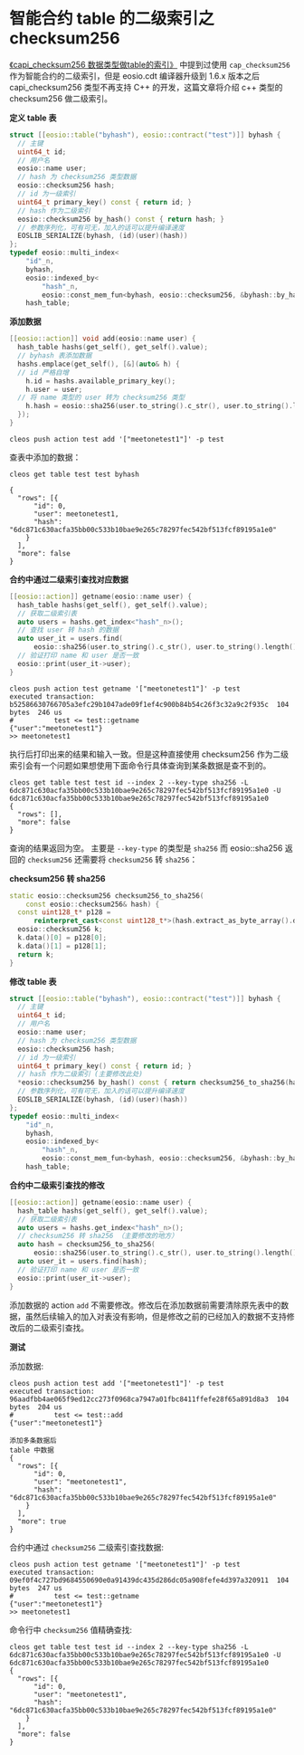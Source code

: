 # 智能合约 table 的二级索引之 checksum256

[《capi_checksum256 数据类型做table的索引》](eosio-smart-contract-capi_checksum256-as-table-key.md) 中提到过使用 `cap_checksum256` 作为智能合约的二级索引，但是 eosio.cdt 编译器升级到 1.6.x 版本之后 capi_checksum256 类型不再支持 C++ 的开发，这篇文章将介绍 c++ 类型的 checksum256 做二级索引。

**定义 table 表**

```c++
struct [[eosio::table("byhash"), eosio::contract("test")]] byhash {
  // 主键
  uint64_t id;
  // 用户名
  eosio::name user;
  // hash 为 checksum256 类型数据
  eosio::checksum256 hash;
  // id 为一级索引
  uint64_t primary_key() const { return id; }
  // hash 作为二级索引
  eosio::checksum256 by_hash() const { return hash; }    
  // 参数序列化，可有可无，加入的话可以提升编译速度
  EOSLIB_SERIALIZE(byhash, (id)(user)(hash))
};
typedef eosio::multi_index<
    "id"_n,
    byhash,
    eosio::indexed_by<
        "hash"_n,
        eosio::const_mem_fun<byhash, eosio::checksum256, &byhash::by_hash>>>
    hash_table;
```

**添加数据**

```c++
[[eosio::action]] void add(eosio::name user) {
  hash_table hashs(get_self(), get_self().value);
  // byhash 表添加数据
  hashs.emplace(get_self(), [&](auto& h) {
  // id 严格自增
    h.id = hashs.available_primary_key();
    h.user = user;
  // 将 name 类型的 user 转为 checksum256 类型
    h.hash = eosio::sha256(user.to_string().c_str(), user.to_string().length());
  });
}
```

```
cleos push action test add '["meetonetest1"]' -p test
```

查表中添加的数据：

```
cleos get table test test byhash 
```

```
{
  "rows": [{
      "id": 0,
      "user": meetonetest1,
      "hash": "6dc871c630acfa35bb00c533b10bae9e265c78297fec542bf513fcf89195a1e0"
    }
  ],
  "more": false
}
```

**合约中通过二级索引查找对应数据**

```c++
[[eosio::action]] getname(eosio::name user) {
  hash_table hashs(get_self(), get_self().value);
  // 获取二级索引表
  auto users = hashs.get_index<"hash"_n>();
  // 查找 user 转 hash 的数据
  auto user_it = users.find(
      eosio::sha256(user.to_string().c_str(), user.to_string().length()));
  // 验证打印 name 和 user 是否一致
  eosio::print(user_it->user);
}
```

```
cleos push action test getname '["meetonetest1"]' -p test 
executed transaction: b52586630766705a3efc29b1047ade09f1ef4c900b84b54c26f3c32a9c2f935c  104 bytes  246 us
#          test <= test::getname                {"user":"meetonetest1"}
>> meetonetest1
```

执行后打印出来的结果和输入一致。但是这种直接使用 checksum256 作为二级索引会有一个问题如果想使用下面命令行具体查询到某条数据是查不到的。

```
cleos get table test test id --index 2 --key-type sha256 -L 6dc871c630acfa35bb00c533b10bae9e265c78297fec542bf513fcf89195a1e0 -U 6dc871c630acfa35bb00c533b10bae9e265c78297fec542bf513fcf89195a1e0
{
  "rows": [],
  "more": false
}
```

查询的结果返回为空。 主要是 `--key-type` 的类型是 `sha256` 而 eosio::sha256 返回的 `checksum256` 还需要将 `checksum256` 转 `sha256`：

**checksum256 转 sha256**

```c++
static eosio::checksum256 checksum256_to_sha256(
    const eosio::checksum256& hash) {
  const uint128_t* p128 =
      reinterpret_cast<const uint128_t*>(hash.extract_as_byte_array().data());
  eosio::checksum256 k;
  k.data()[0] = p128[0];
  k.data()[1] = p128[1];
  return k;
}
```

**修改 table 表**

```c++
struct [[eosio::table("byhash"), eosio::contract("test")]] byhash {
  // 主键
  uint64_t id;
  // 用户名
  eosio::name user;
  // hash 为 checksum256 类型数据
  eosio::checksum256 hash;
  // id 为一级索引
  uint64_t primary_key() const { return id; }
  // hash 作为二级索引 (主要修改此处)
  *eosio::checksum256 by_hash() const { return checksum256_to_sha256(hash); }*  
  // 参数序列化，可有可无，加入的话可以提升编译速度
  EOSLIB_SERIALIZE(byhash, (id)(user)(hash))
};
typedef eosio::multi_index<
    "id"_n,
    byhash,
    eosio::indexed_by<
        "hash"_n,
        eosio::const_mem_fun<byhash, eosio::checksum256, &byhash::by_hash>>>
    hash_table;
```

**合约中二级索引查找的修改**

```c++
[[eosio::action]] getname(eosio::name user) {
  hash_table hashs(get_self(), get_self().value);
  // 获取二级索引表
  auto users = hashs.get_index<"hash"_n>();
  // checksum256 转 sha256 （主要修改的地方）
  auto hash = checksum256_to_sha256(
      eosio::sha256(user.to_string().c_str(), user.to_string().length()));
  auto user_it = users.find(hash);
  // 验证打印 name 和 user 是否一致
  eosio::print(user_it->user);
}
```
添加数据的 action `add` 不需要修改。修改后在添加数据前需要清除原先表中的数据，虽然后续输入的加入对表没有影响，但是修改之前的已经加入的数据不支持修改后的二级索引查找。

**测试**

添加数据:

```
cleos push action test add '["meetonetest1"]' -p test
executed transaction: 96aadfbb4ae065f9ed12cc273f0968ca7947a01fbc8411ffefe28f65a891d8a3  104 bytes  204 us
#          test <= test::add                    {"user":"meetonetest1"}

添加多条数据后
table 中数据
{
  "rows": [{
      "id": 0,
      "user": "meetonetest1",
      "hash": "6dc871c630acfa35bb00c533b10bae9e265c78297fec542bf513fcf89195a1e0"
    }
  ],
  "more": true
}
```

合约中通过 `checksum256` 二级索引查找数据:

```
cleos push action test getname '["meetonetest1"]' -p test
executed transaction: 09ef0f4c727bd9684550690e0a91439dc435d286dc05a908fefe4d397a320911  104 bytes  247 us
#          test <= test::getname                {"user":"meetonetest1"}
>> meetonetest1
```

命令行中 `checksum256` 值精确查找:

```
cleos get table test test id --index 2 --key-type sha256 -L 6dc871c630acfa35bb00c533b10bae9e265c78297fec542bf513fcf89195a1e0 -U 6dc871c630acfa35bb00c533b10bae9e265c78297fec542bf513fcf89195a1e0
{
  "rows": [{
      "id": 0,
      "user": "meetonetest1",
      "hash": "6dc871c630acfa35bb00c533b10bae9e265c78297fec542bf513fcf89195a1e0"
    }
  ],
  "more": false
}
```

